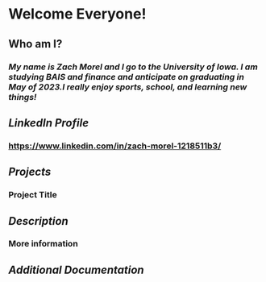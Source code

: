 # Welcome Everyone!

## Who am I?
### *My name is Zach Morel and I go to the University of Iowa. I am studying BAIS and finance and anticipate on graduating in May of 2023.I really enjoy sports, school, and learning new things!*
## *LinkedIn Profile*
### https://www.linkedin.com/in/zach-morel-1218511b3/
## *Projects*
### Project Title
## *Description*
### More information
## *Additional Documentation*
